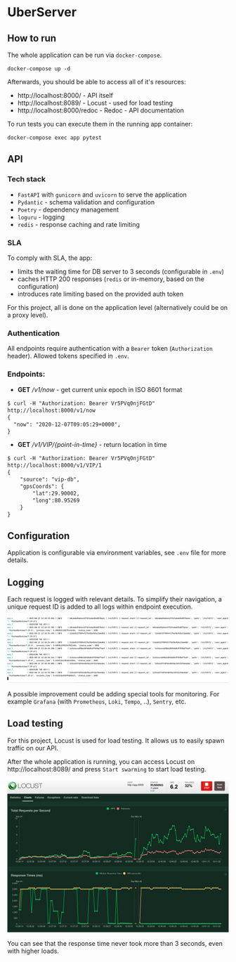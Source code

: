 # UberServer

## How to run

The whole application can be run via `docker-compose`.

```commandline
docker-compose up -d
```

Afterwards, you should be able to access all of it's resources:

- http://localhost:8000/ - API itself
- http://localhost:8089/ - Locust - used for load testing
- http://localhost:8000/redoc - Redoc - API documentation

To run tests you can execute them in the running app container:

```commandline
docker-compose exec app pytest
```

## API

### Tech stack
 - `FastAPI` with `gunicorn` and `uvicorn` to serve the application
 - `Pydantic` - schema validation and configuration
 - `Poetry` - dependency management
 - `loguru` - logging
 - `redis` - response caching and rate limiting

### SLA
To comply with SLA, the app:
- limits the waiting time for DB server to 3 seconds (configurable in `.env`)
- caches HTTP 200 responses (`redis` or in-memory, based on the configuration)
- introduces rate limiting based on the provided auth token

For this project, all is done on the application level (alternatively could be on a proxy level).

### Authentication
All endpoints require authentication with a `Bearer` token (`Authorization` header). 
Allowed tokens specified in `.env`.

### Endpoints:
- **GET** */v1/now* - get current unix epoch in ISO 8601 format
```commandline
$ curl -H "Authorization: Bearer Vr5PVq0njFGtD" http://localhost:8000/v1/now
{
  "now": "2020-12-07T09:05:29+0000",
}
```

- **GET** */v1/VIP/{point-in-time}* - return location in time
```commandline
$ curl -H "Authorization: Bearer Vr5PVq0njFGtD" http://localhost:8000/v1/VIP/1
{
    "source": "vip-db",
    "gpsCoords": {
        "lat":29.90002,
        "long":80.95269
    }
}
```


## Configuration
Application is configurable via environment variables, see `.env` file for more details. 

## Logging

Each request is logged with relevant details. To simplify their navigation, a unique request ID is added to all logs within endpoint execution.

![Logs example](images/logs.png)

A possible improvement could be adding special tools for monitoring. 
For example `Grafana` (with `Prometheus`, `Loki`, `Tempo`, ..), `Sentry`, etc.


## Load testing
  For this project, Locust is used for load testing. It allows us to easily spawn traffic on our API.
  
After the whole application is running, you can access Locust on http://localhost:8089/ and press `Start swarming` to start load testing.

![Load test example](images/locust.png)

You can see that the response time never took more than 3 seconds, even with higher loads.
